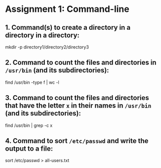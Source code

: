 # Assignment 1: Command-line


## 1. Command(s) to create a directory in a directory in a directory:

mkdir -p directory1/directory2/directory3

## 2. Command to count the files and directories in `/usr/bin` (and its subdirectories):

find /usr/bin -type f | wc -l

## 3. Command to count the files and directories that have the letter `x` in their names in `/usr/bin` (and its subdirectories):

find /usr/bin | grep -c x

## 4. Command to sort `/etc/passwd` and write the output to a file:

sort /etc/passwd > all-users.txt
